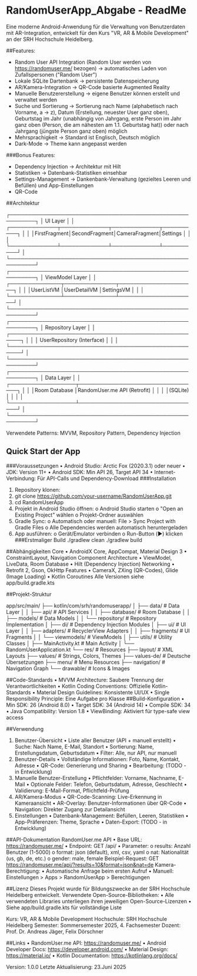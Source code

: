 # RandomUserApp_Abgabe - ReadMe

Eine moderne Android-Anwendung für die Verwaltung von Benutzerdaten mit AR-Integration, entwickelt für den Kurs "VR, AR & Mobile Development" an der SRH Hochschule Heidelberg.

##Features:
- Random User API Integration (Random User werden von https://randomuser.me/ bezogen) -> automatisches Laden von Zufallspersonen ("Random User")
- Lokale SQLite Dartenbank -> persistente Datenspeicherung
- AR/Kamera-Integration -> QR-Code basierte Augmented Reality
- Manuelle Benutzererstellung -> eigene Benutzer können erstellt und verwaltet werden
- Suche und Sortierung -> Sortierung nach Name (alphabetisch nach Vorname, a -> z), Datum (Erstellung, neuester User ganz oben), Geburtstag im Jahr (unabhängig von Jahrgang, erste Person im Jahr ganz oben (Person, die am nähesten am 1.1. Geburtstag hat)) oder nach Jahrgang (jüngste Person ganz oben) möglich
- Mehrsprachigkeit -> Standard ist Englisch, Deutsch möglich
- Dark-Mode -> Theme kann angepasst werden

###Bonus Features:
- Dependency Injection -> Architektur mit Hilt
- Statistiken -> Datenbank-Statistiken einsehbar
- Settings-Management -> Dankenbank-Verwaltung (gezieltes Leeren und Befüllen) und App-Einstellungen
- QR-Code 


##Architektur

┌─────────────────────────────────────────────────────────┐
│                        UI Layer                         │
│  ┌─────────────┬─────────────┬─────────────┬──────────┐ │
│  │FirstFragment│SecondFragment│CameraFragment│Settings │ │
│  └─────────────┴─────────────┴─────────────┴──────────┘ │
└─────────────────────────────────────────────────────────┘
┌─────────────────────────────────────────────────────────┐
│                     ViewModel Layer                     │
│  ┌──────────────┬──────────────┬─────────────────────┐  │
│  │UserListVM    │UserDetailVM  │SettingsVM          │  │
│  └──────────────┴──────────────┴─────────────────────┘  │
└─────────────────────────────────────────────────────────┘
┌─────────────────────────────────────────────────────────┐
│                   Repository Layer                      │
│  ┌─────────────────────────────────────────────────────┐ │
│  │            UserRepository (Interface)              │ │
│  └─────────────────────────────────────────────────────┘ │
└─────────────────────────────────────────────────────────┘
┌─────────────────────────────────────────────────────────┐
│                     Data Layer                          │
│  ┌──────────────────┬─────────────────────────────────┐ │
│  │Room Database     │RandomUser.me API (Retrofit)    │ │
│  │(SQLite)          │                                 │ │
│  └──────────────────┴─────────────────────────────────┘ │
└─────────────────────────────────────────────────────────┘

Verwendete Patterns: MVVM, Repository Pattern, Dependency Injection

## Quick Start der App
###Voraussetzungen
•	Android Studio: Arctic Fox (2020.3.1) oder neuer
•	JDK: Version 11+
•	Android SDK: Min API 26, Target API 34
•	Internet-Verbindung: Für API-Calls und Dependency-Download
###Installation
1.	Repository klonen:
2.	git clone https://github.com/your-username/RandomUserApp.git
3.	cd RandomUserApp
4.	Projekt in Android Studio öffnen:
o	Android Studio starten
o	"Open an Existing Project" wählen
o	Projekt-Ordner auswählen
5.	Gradle Sync:
o	Automatisch oder manuell: File > Sync Project with Gradle Files
o	Alle Dependencies werden automatisch heruntergeladen
6.	App ausführen:
o	Gerät/Emulator verbinden
o	Run-Button (▶️) klicken
###Erstmaliger Build
./gradlew clean
./gradlew build


##Abhängigkeiten
Core
•	AndroidX Core, AppCompat, Material Design 3
•	ConstraintLayout, Navigation Component
Architecture
•	ViewModel, LiveData, Room Database
•	Hilt (Dependency Injection)
Networking
•	Retrofit 2, Gson, OkHttp
Features
•	CameraX, ZXing (QR-Codes), Glide (Image Loading)
•	Kotlin Coroutines
Alle Versionen siehe app/build.gradle.kts


##Projekt-Struktur

app/src/main/
├── kotlin/com/srh/randomuserapp/
│   ├── data/                 # Data Layer
│   │   ├── api/             # API Services
│   │   ├── database/        # Room Database
│   │   ├── models/          # Data Models
│   │   └── repository/      # Repository Implementation
│   ├── di/                  # Dependency Injection Modules
│   ├── ui/                  # UI Layer
│   │   ├── adapters/        # RecyclerView Adapters
│   │   ├── fragments/       # UI Fragments
│   │   └── viewmodels/      # ViewModels
│   ├── utils/               # Utility Classes
│   ├── MainActivity.kt      # Main Activity
│   └── RandomUserApplication.kt
└── res/                     # Resources
    ├── layout/              # XML Layouts
    ├── values/              # Strings, Colors, Themes
    ├── values-de/           # Deutsche Übersetzungen
    ├── menu/                # Menu Resources
    ├── navigation/          # Navigation Graph
    └── drawable/            # Icons & Images

##Code-Standards
•	MVVM Architecture: Saubere Trennung der Verantwortlichkeiten
•	Kotlin Coding Conventions: Offizielle Kotlin-Standards
•	Material Design Guidelines: Konsistente UI/UX
•	Single Responsibility Principle: Eine Aufgabe pro Klasse
##Build-Konfiguration
•	Min SDK: 26 (Android 8.0)
•	Target SDK: 34 (Android 14)
•	Compile SDK: 34
•	Java Compatibility: Version 1.8
•	ViewBinding: Aktiviert für type-safe view access

##Verwendung
1. Benutzer-Übersicht
•	Liste aller Benutzer (API + manuell erstellt)
•	Suche: Nach Name, E-Mail, Standort
•	Sortierung: Name, Erstellungsdatum, Geburtsdatum
•	Filter: Alle, nur API, nur manuell
2. Benutzer-Details
•	Vollständige Informationen: Foto, Name, Kontakt, Adresse
•	QR-Code: Generierung und Sharing
•	Bearbeitung: (TODO - in Entwicklung)
3. Manuelle Benutzer-Erstellung
•	Pflichtfelder: Vorname, Nachname, E-Mail
•	Optionale Felder: Telefon, Geburtsdatum, Adresse, Geschlecht
•	Validierung: E-Mail-Format, Pflichtfeld-Prüfung
4. AR/Kamera-Modus
•	QR-Code-Scanning: Live-Erkennung in Kameraansicht
•	AR-Overlay: Benutzer-Informationen über QR-Code
•	Navigation: Direkter Zugang zur Detailansicht
5. Einstellungen
•	Datenbank-Management: Befüllen, Leeren, Statistiken
•	App-Präferenzen: Theme, Sprache
•	Daten-Export: (TODO - in Entwicklung)


##API-Dokumentation
RandomUser.me API
•	Base URL: https://randomuser.me/
•	Endpoint: GET /api/
•	Parameter: 
o	results: Anzahl Benutzer (1-5000)
o	format: json (default), xml, csv, yaml
o	nat: Nationalität (us, gb, de, etc.)
o	gender: male, female
Beispiel-Request:
GET https://randomuser.me/api/?results=10&format=json&nat=de
Kamera-Berechtigung:
•	Automatische Anfrage beim ersten Aufruf
•	Manuell: Einstellungen > Apps > RandomUserApp > Berechtigungen


##Lizenz
Dieses Projekt wurde für Bildungszwecke an der SRH Hochschule Heidelberg entwickelt.
Verwendete Open-Source-Bibliotheken:
•	Alle verwendeten Libraries unterliegen ihren jeweiligen Open-Source-Lizenzen
•	Siehe app/build.gradle.kts für vollständige Liste

Kurs: VR, AR & Mobile Development
Hochschule: SRH Hochschule Heidelberg
Semester: Sommersemester 2025, 4. Fachsemester
Dozent: Prof. Dr. Andreas Jäger, Felix Dörschner

##Links
•	RandomUser.me API: https://randomuser.me/
•	Android Developer Docs: https://developer.android.com/
•	Material Design: https://material.io/
•	Kotlin Documentation: https://kotlinlang.org/docs/

Version: 1.0.0
Letzte Aktualisierung: 23.Juni 2025
